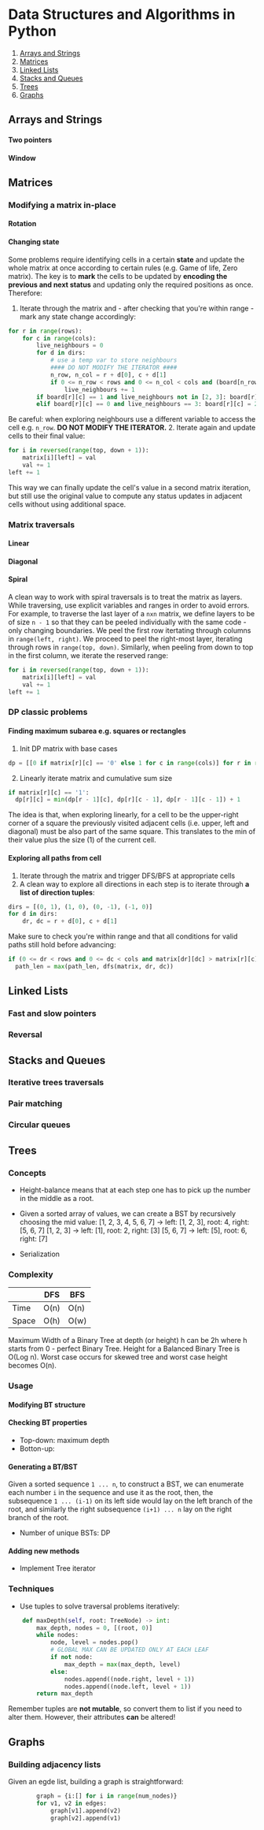 # Data Structures and Algorithms in Python
1. [Arrays and Strings](#arr)
2. [Matrices](#matrix)
3. [Linked Lists](#ll)
4. [Stacks and Queues](#stacks)
4. [Trees](#trees)
5. [Graphs](#graphs)

## Arrays and Strings <a name="arr"></a>
#### Two pointers
#### Window

## Matrices <a name="matrix"></a>
### Modifying a matrix in-place
#### Rotation
#### Changing state
Some problems require identifying cells in a certain **state** and update the whole matrix at once according to certain rules (e.g. Game of life, Zero matrix). The key is to **mark** the cells to be updated by **encoding the previous and next status** and updating only the required positions as once. Therefore:
1. Iterate through the matrix and - after checking that you're within range - mark any state change accordingly:
```python
for r in range(rows):
    for c in range(cols):
        live_neighbours = 0
        for d in dirs:
            # use a temp var to store neighbours
            #### DO NOT MODIFY THE ITERATOR ####
            n_row, n_col = r + d[0], c + d[1]
            if 0 <= n_row < rows and 0 <= n_col < cols and (board[n_row][n_col] in [-1, 1]):
                live_neighbours += 1
        if board[r][c] == 1 and live_neighbours not in [2, 3]: board[r][c] = -1
        elif board[r][c] == 0 and live_neighbours == 3: board[r][c] = 2  
```
Be careful: when exploring neighbours use a different variable to access the cell e.g. `n_row`. **DO NOT MODIFY THE ITERATOR.**
2. Iterate again and update cells to their final value:
```python
for i in reversed(range(top, down + 1)):
    matrix[i][left] = val
    val += 1
left += 1
```
This way we can finally update the cell's value in a second matrix iteration, but still use the original value to compute any status updates in adjacent cells without using additional space.
### Matrix traversals
#### Linear
#### Diagonal
#### Spiral
A clean way to work with spiral traversals is to treat the matrix as layers.
While traversing, use explicit variables and ranges in order to avoid errors. For example, to traverse the last layer of a `nxn` matrix, we define layers to be of size `n - 1` so that they can be peeled individually with the same code - only changing boundaries. We peel the first row itertating through columns in `range(left, right)`. We proceed to peel the right-most layer, iterating through rows in `range(top, down)`. Similarly, when peeling from down to top in the first column, we iterate the reserved range:
```python
for i in reversed(range(top, down + 1)):
    matrix[i][left] = val
    val += 1
left += 1
```

### DP classic problems
#### Finding maximum subarea e.g. squares or rectangles
1. Init DP matrix with base cases
```python
dp = [[0 if matrix[r][c] == '0' else 1 for c in range(cols)] for r in range(rows)]
```
2. Linearly iterate matrix and cumulative sum size
```python
if matrix[r][c] == '1':
  dp[r][c] = min(dp[r - 1][c], dp[r][c - 1], dp[r - 1][c - 1]) + 1
```
The idea is that, when exploring linearly, for a cell to be the upper-right corner of a square the previously visited adjacent cells (i.e. upper, left and diagonal) must be also part of the same square. This translates to the min of their value plus the size (1) of the current cell.

#### Exploring all paths from cell
1. Iterate through the matrix and trigger DFS/BFS at appropriate cells
2. A clean way to explore all directions in each step is to iterate through **a list of direction tuples**:
```python
dirs = [(0, 1), (1, 0), (0, -1), (-1, 0)]
for d in dirs:
    dr, dc = r + d[0], c + d[1]
```
Make sure to check you're within range and that all conditions for valid paths still hold before advancing:
```python
if (0 <= dr < rows and 0 <= dc < cols and matrix[dr][dc] > matrix[r][c]):
  path_len = max(path_len, dfs(matrix, dr, dc))
```

## Linked Lists <a name="ll"></a>
### Fast and slow pointers
### Reversal

## Stacks and Queues <a name="stacks"></a>
### Iterative trees traversals
### Pair matching
### Circular queues

## Trees <a name="trees"></a>
### Concepts
- Height-balance means that at each step one has to pick up the number in the middle as a root.

- Given a sorted array of values, we can create a BST by recursively choosing the mid value:
[1, 2, 3, 4, 5, 6, 7] -> left: [1, 2, 3], root: 4, right: [5, 6, 7]
[1, 2, 3] -> left: [1], root: 2, right: [3]
[5, 6, 7] -> left: [5], root: 6, right: [7]
- Serialization
### Complexity
|       | DFS  | BFS  |
|-------|------|------|
| Time  | O(n) | O(n) |
| Space | O(h) | O(w) |

Maximum Width of a Binary Tree at depth (or height) h can be 2h where h starts from 0 - perfect Binary Tree.
Height for a Balanced Binary Tree is O(Log n). Worst case occurs for skewed tree and worst case height becomes O(n).

### Usage
#### Modifying BT structure
#### Checking BT properties
- Top-down: maximum depth
- Botton-up: 
#### Generating a BT/BST
Given a sorted sequence `1 ... n`, to construct a BST, we can enumerate each number `i` in the sequence and use it as the root, then, the subsequence `1 ... (i-1)` on its left side would lay on the left branch of the root, and similarly the right subsequence `(i+1) ... n` lay on the right branch of the root. 

- Number of unique BSTs: DP

#### Adding new methods
- Implement Tree iterator

### Techniques
- Use tuples to solve traversal problems iteratively: 
```python
    def maxDepth(self, root: TreeNode) -> int:
        max_depth, nodes = 0, [(root, 0)]
        while nodes:
            node, level = nodes.pop()
            # GLOBAL MAX CAN BE UPDATED ONLY AT EACH LEAF
            if not node:
                max_depth = max(max_depth, level)
            else:
                nodes.append((node.right, level + 1))
                nodes.append((node.left, level + 1))
        return max_depth
```
Remember tuples are **not mutable**, so convert them to list if you need to alter them. However, their attributes **can** be altered!
## Graphs <a name="graphs"></a>
### Building adjacency lists
Given an egde list, building a graph is straightforward:
```python
        graph = {i:[] for i in range(num_nodes)}
        for v1, v2 in edges:
            graph[v1].append(v2)
            graph[v2].append(v1)
```
